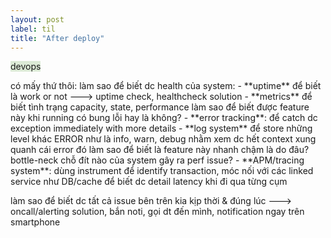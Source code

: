 ```yaml
---
layout: post
label: til
title: "After deploy"
---
```


<p>
  
  <span class="issue-label" style="background-color: #DCEAD6">devops</span>
  
</p>
có mấy thứ thôi:
làm sao để biết dc health của system:
- **uptime** để biết là work or not ---> uptime check, healthcheck solution
- **metrics** để biết tình trạng capacity, state, performance
làm sao để biết được feature này khi running có bung lỗi hay là không?
- **error tracking**: để catch dc exception immediately with more details
- **log system** để store những level khác ERROR như là info, warn, debug nhằm xem dc hết context xung quanh cái error đó
làm sao để biết là feature này nhanh chậm là do đâu? bottle-neck chỗ đít nào của system gây ra perf issue?
- **APM/tracing system**: dùng instrument để identify transaction, móc nối với các linked service như DB/cache để biết dc detail latency khi đi qua từng cụm

làm sao để biết dc tất cả issue bên trên kia kịp thời & đúng lúc ---> oncall/alerting solution, bắn noti, gọi dt đến mình, notification ngay trên smartphone


